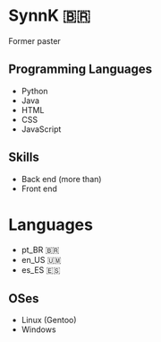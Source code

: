 # SynnK 🇧🇷
Former paster

## Programming Languages
- Python
- Java
- HTML
- CSS
- JavaScript

## Skills
- Back end (more than)
- Front end

# Languages
- pt_BR 🇧🇷
- en_US 🇺🇲
- es_ES 🇪🇸

## OSes
- Linux (Gentoo)
- Windows
  

  
